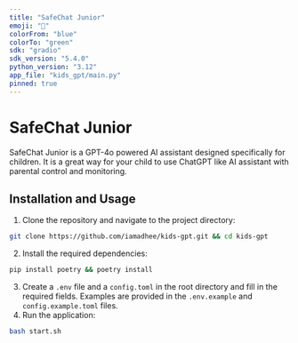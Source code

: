 ```yaml
---
title: "SafeChat Junior"
emoji: "🚀"
colorFrom: "blue"
colorTo: "green"
sdk: "gradio"
sdk_version: "5.4.0"
python_version: "3.12"
app_file: "kids_gpt/main.py"
pinned: true
---
```


# SafeChat Junior

SafeChat Junior is a GPT-4o powered AI assistant designed specifically for children. It is a great way for your child to use ChatGPT like AI assistant with parental control and monitoring.

## Installation and Usage

1. Clone the repository and navigate to the project directory:
```bash
git clone https://github.com/iamadhee/kids-gpt.git && cd kids-gpt
```
2. Install the required dependencies:
```bash
pip install poetry && poetry install 
```
3. Create a `.env` file and a `config.toml` in the root directory and fill in the required fields. Examples are provided in the `.env.example` and `config.example.toml` files.
4. Run the application:
```bash
bash start.sh
```
